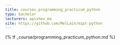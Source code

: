 ```yaml
---
title: courses.programming_practicum_python
type: bachelor
lecturers: apishev_ma
site: https://github.com/MelLain/mipt-python
---
```


{% tf _course/programming_practicum_python.md %}

